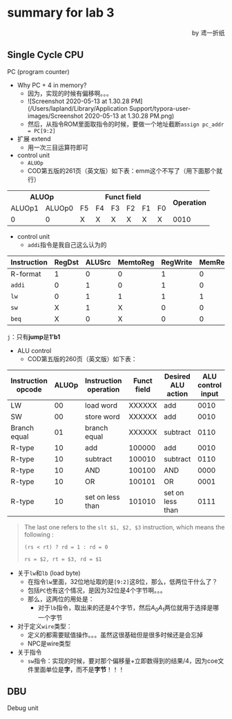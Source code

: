 # summary for lab 3

<p align="right">by 鸢一折纸</p>

## Single Cycle CPU

PC (program counter)

- Why PC + 4 in memory?
	- 因为，实现的时候有偏移啊。。。
	- ![Screenshot 2020-05-13 at 1.30.28 PM](/Users/lapland/Library/Application Support/typora-user-images/Screenshot 2020-05-13 at 1.30.28 PM.png)
	- 然后，从指令ROM里面取指令的时候，要做一个地址截断`assign pc_addr = PC[9:2]`
- 扩展 extend
	- 用一次三目运算符即可
- control unit
	- `ALUOp`
	- COD第五版的261页（英文版）如下表：emm这个不写了（用下面那个就行）

<table>
    <tr>
        <th colspan="2">ALUOp</th>
        <th colspan="6">Funct field</th>
        <th rowspan="2">Operation</th>
    </tr>
    <tr>
        <td>ALUOp1</td>
        <td>ALUOp0</td>
        <td>F5</td>
        <td>F4</td>
        <td>F3</td>
        <td>F2</td>
        <td>F1</td>
        <td>F0</td>
    </tr>
    <tr>
        <td>0</td>
        <td>0</td>
        <td>X</td>
        <td>X</td>
        <td>X</td>
        <td>X</td>
        <td>X</td>
        <td>X</td>
        <td>0010</td>
    </tr>
</table>

- control unit
	- `addi`指令是我自己这么认为的

| Instruction | RegDst | ALUSrc | MemtoReg | RegWrite | MemRead | MemWrite | Branch | ALUOp |
| ----------- | ------ | ------ | -------- | -------- | ------- | -------- | ------ | ----- |
| R-format    | 1      | 0      | 0        | 1        | 0       | 0        | 0      | 10    |
| `addi`      | 0      | 1      | 0        | 1        | 0       | 0        | 0      | 00    |
| `lw`        | 0      | 1      | 1        | 1        | 1       | 0        | 0      | 00    |
| `sw`        | X      | 1      | X        | 0        | 0       | 1        | 0      | 00    |
| `beq`       | X      | 0      | X        | 0        | 0       | 0        | 1      | 01    |

`j`：只有**jump**是**1'b1**


- ALU control
	- COD第五版的260页（英文版）如下表：

|Instruction opcode|ALUOp|Instruction operation|Funct field|Desired ALU action|ALU control input|
|-|-|-|-|-|-|
|LW|00|load word|XXXXXX|add|0010|
|SW|00|store word|XXXXXX|add|0010|
|Branch equal|01|branch equal|XXXXXX|subtract|0110|
|R-type|10|add|100000|add|0010|
|R-type|10|subtract|100010|subtract|0110|
|R-type|10|AND|100100|AND|0000|
|R-type|10|OR|100101|OR|0001|
|R-type|10|set on less than|101010|set on less than|0111|

> The last one refers to the `slt $1, $2, $3` instruction, which means the following :
>
> `(rs < rt) ? rd = 1 : rd = 0`
>
> `rs = $2, rt = $3, rd = $1`

- 关于`lw`和`lb` (load byte)
	- 在指令`lw`里面，32位地址取的是`[9:2]`这8位，那么，低两位干什么了？
	- 包括`PC`也有这个情况，是因为32位是4个字节啊。。。
	- 那么，这两位的用处是：
		- 对于`lb`指令，取出来的还是4个字节，然后$A_0A_1$两位就用于选择是哪一个字节
- 对于定义`wire`类型：
	- 定义的都需要赋值操作。。。虽然这很基础但是很多时候还是会忘掉
	- NPC是wire类型
- 关于指令
	- `sw`指令：实现的时候，要对那个偏移量+立即数得到的结果/4，因为coe文件里面单位是**字**，而不是**字节**！！！

## DBU

Debug unit

